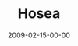 ---
layout: message
category: message
series: "Lost Books"
title: "Hosea"
date: 2009-02-15-00-00
message_id: 545
audio: "http://s3.amazonaws.com/crossroads-media/message/audio/LostBooks6.mp3"
audio-duration: "33:54"
description: "Chuck Mingo shares the story of Hosea and a God who demands fidelity."
video: "http://s3.amazonaws.com/crossroads-media/message/video/LostBooks6.mp4"
video-duration: "34:36"
video-image: "http://s3.amazonaws.com/crossroads-media/images/LostBooks6-still.jpg"
notes-description: ""
notes: "http://s3.amazonaws.com/crossroads-media/documents/SN_02_14-15_09.pdf"
notes-title: "Lost Books&#58; Hosea (Study Notes)"
explicit: false
---